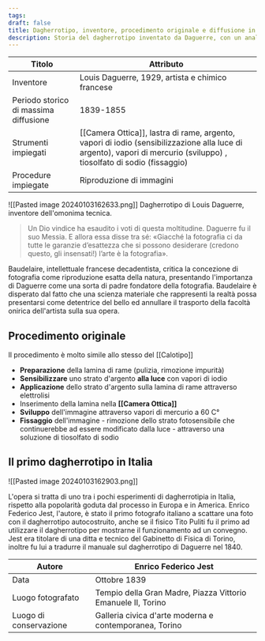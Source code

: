 ```yaml
---
tags: 
draft: false
title: Dagherrotipo, inventore, procedimento originale e diffusione in Italia
description: Storia del dagherrotipo inventato da Daguerre, con un analisi del primo in Italia e il processo chimico per ottenere un'immagine
---
```


| Titolo | Attributo |
| ---- | ---- |
| Inventore | Louis Daguerre, 1929, artista e chimico francese |
| Periodo storico di massima diffusione | 1839-1855 |
| Strumenti impiegati | [[Camera Ottica]], lastra di rame, argento, vapori di iodio (sensibilizzazione alla luce di argento), vapori di mercurio (sviluppo) , tiosolfato di sodio (fissaggio) |
| Procedure impiegate | Riproduzione di immagini |

![[Pasted image 20240103162633.png]]
Dagherrotipo di Louis Daguerre, inventore dell'omonima tecnica.

> Un Dio vindice ha esaudito i voti di questa moltitudine. Daguerre fu il suo Messia. E allora essa disse tra sé: «Giacché la fotografia ci da tutte le garanzie d’esattezza che si possono desiderare (credono questo, gli insensati!) l’arte è la fotografia».

Baudelaire, intellettuale francese decadentista, critica la concezione di fotografia come riproduzione esatta della natura, presentando l'importanza di Daguerre come una sorta di padre fondatore della fotografia. Baudelaire è disperato dal fatto che una scienza materiale che rappresenti la realtà possa presentarsi come detentrice del bello ed annullare il trasporto della facoltà onirica dell'artista sulla sua opera. 
## Procedimento originale

Il procedimento è molto simile allo stesso del [[Calotipo]] 
> 
* **Preparazione** della lamina di rame (pulizia, rimozione impurità)
* **Sensibilizzare** uno strato d'argento **alla luce** con vapori di iodio
* **Applicazione** dello strato d'argento sulla lamina di rame attraverso elettrolisi
* Inserimento della lamina nella **[[Camera Ottica]]**
* **Sviluppo** dell'immagine attraverso vapori di mercurio a 60 C°
* **Fissaggio** dell'immagine - rimozione dello strato fotosensibile che continuerebbe ad essere modificato dalla luce - attraverso una soluzione di tiosolfato di sodio

## Il primo dagherrotipo in Italia

![[Pasted image 20240103162903.png]]

L'opera si tratta di uno tra i pochi esperimenti di dagherrotipia in Italia, rispetto alla popolarità goduta dal processo in Europa e in America. Enrico Federico Jest, l'autore, è stato il primo fotografo italiano a scattare una foto con il dagherrotipo autocostruito, anche se il fisico Tito Puliti fu il primo ad utilizzare il dagherrotipo per mostrarne il funzionamento ad un convegno. 
Jest era titolare di una ditta e tecnico del Gabinetto di Fisica di Torino, inoltre fu lui a tradurre il manuale sul dagherrotipo di Daguerre nel 1840.

| Autore | Enrico Federico Jest |
| ---- | ---- |
| Data | Ottobre 1839 |
| Luogo fotografato | Tempio della Gran Madre, Piazza Vittorio Emanuele II, Torino |
| Luogo di conservazione | Galleria civica d'arte moderna e contemporanea, Torino |
